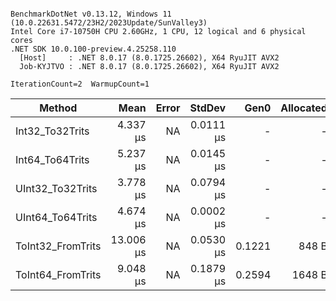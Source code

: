 ```

BenchmarkDotNet v0.13.12, Windows 11 (10.0.22631.5472/23H2/2023Update/SunValley3)
Intel Core i7-10750H CPU 2.60GHz, 1 CPU, 12 logical and 6 physical cores
.NET SDK 10.0.100-preview.4.25258.110
  [Host]     : .NET 8.0.17 (8.0.1725.26602), X64 RyuJIT AVX2
  Job-KYJTVO : .NET 8.0.17 (8.0.1725.26602), X64 RyuJIT AVX2

IterationCount=2  WarmupCount=1  

```
| Method            | Mean      | Error | StdDev    | Gen0   | Allocated |
|------------------ |----------:|------:|----------:|-------:|----------:|
| Int32_To32Trits   |  4.337 μs |    NA | 0.0111 μs |      - |         - |
| Int64_To64Trits   |  5.237 μs |    NA | 0.0145 μs |      - |         - |
| UInt32_To32Trits  |  3.778 μs |    NA | 0.0794 μs |      - |         - |
| UInt64_To64Trits  |  4.674 μs |    NA | 0.0002 μs |      - |         - |
| ToInt32_FromTrits | 13.006 μs |    NA | 0.0530 μs | 0.1221 |     848 B |
| ToInt64_FromTrits |  9.048 μs |    NA | 0.1879 μs | 0.2594 |    1648 B |
